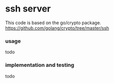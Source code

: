 # ssh server

This code is based on the go/crypto package.  
https://github.com/golang/crypto/tree/master/ssh  

### usage
todo  

### implementation and testing
todo  
